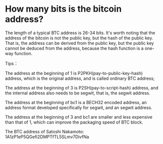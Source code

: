 # How many bits is the bitcoin address?

The length of a typical BTC address is 26-34 bits. It's worth noting that the address of the bitcoin is not the public key, but the hash of the public key. That is, the address can be derived from the public key, but the public key cannot be deduced from the address, because the hash function is a one-way function.

Tips：

The address at the beginning of 1 is P2PKH\(pay-to-public-key-hash\) address, which is the original address, and is called ordinary BTC address; 

The address at the beginning of 3 is P2SH\(pay-to-script-hash\) address, and the internal address also needs to be segwit, that is, the segwit address. 

The address at the beginning of bc1 is a BECH32 encoded address, an address format developed specifically for segwit, and an segwit address. 

The address at the beginning of 3 and bc1 are smaller and less expensive than that of 1, which can improve the packaging speed of BTC block. 

The BTC address of Satoshi Nakamoto: 1A1zP1eP5QGefi2DMPTfTL5SLmv7DivfNa

